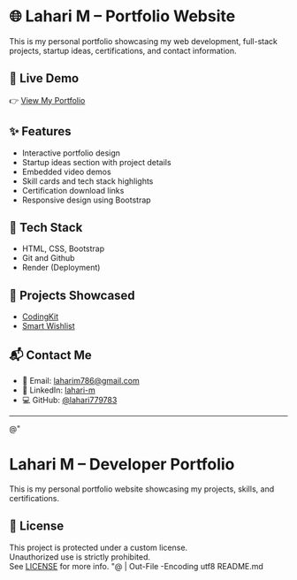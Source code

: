 # 🌐 Lahari M – Portfolio Website

This is my personal portfolio showcasing my web development, full-stack projects, startup ideas, certifications, and contact information.

## 🚀 Live Demo

👉 [View My Portfolio](https://lahari-portfolio.onrender.com)

## ✨ Features

- Interactive portfolio design
- Startup ideas section with project details
- Embedded video demos
- Skill cards and tech stack highlights
- Certification download links
- Responsive design using Bootstrap

## 📂 Tech Stack

- HTML, CSS, Bootstrap
- Git and Github
- Render (Deployment)

## 📁 Projects Showcased

- [CodingKit](https://github.com/lahari779783/codingkit)
- [Smart Wishlist](https://github.com/lahari779783/smart-wishlist)

## 📬 Contact Me

- 📧 Email: laharim786@gmail.com
- 🔗 LinkedIn: [lahari-m](https://www.linkedin.com/in/lahari-m-330567317)
- 💻 GitHub: [@lahari779783](https://github.com/lahari779783)

---

@"

# Lahari M – Developer Portfolio

This is my personal portfolio website showcasing my projects, skills, and certifications.

## 🚫 License

This project is protected under a custom license.  
Unauthorized use is strictly prohibited.  
See [LICENSE](./LICENSE) for more info.
"@ | Out-File -Encoding utf8 README.md
